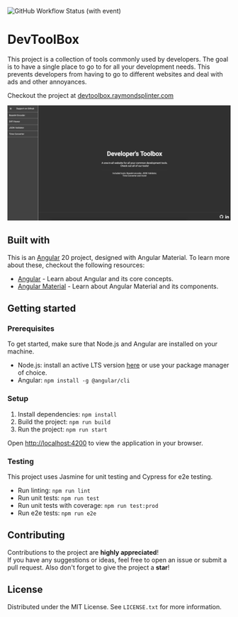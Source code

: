 ![GitHub Workflow Status (with event)][github-status-url]

# DevToolBox

This project is a collection of tools commonly used by developers.
The goal is to have a single place to go to for all your development needs.
This prevents developers from having to go to different websites and deal with ads and other annoyances.

Checkout the project at [devtoolbox.raymondsplinter.com][app-url]

[![Dev's Toolbox Screenshot][app-screenshot]][app-url]

## Built with

This is an [Angular][angular-url] 20 project, designed with Angular Material. To learn more about these, checkout the following resources:

- [Angular][angular-docs-url] - Learn about Angular and its core concepts.
- [Angular Material][angular-material-url] - Learn about Angular Material and its components.

## Getting started

### Prerequisites

To get started, make sure that Node.js and Angular are installed on your machine.

- Node.js: install an active LTS version [here][nodejs-download-url] or use your package manager of choice.
- Angular: `npm install -g @angular/cli`

### Setup

1. Install dependencies: `npm install`
2. Build the project: `npm run build`
3. Run the project: `npm run start`

Open [http://localhost:4200](http://localhost:4200) to view the application in your browser.

### Testing

This project uses Jasmine for unit testing and Cypress for e2e testing.

- Run linting: `npm run lint`
- Run unit tests: `npm run test`
- Run unit tests with coverage: `npm run test:prod`
- Run e2e tests: `npm run e2e`

## Contributing

Contributions to the project are **highly appreciated**!  
If you have any suggestions or ideas, feel free to open an issue or submit a pull request.
Also don't forget to give the project a **star**!

## License

Distributed under the MIT License. See `LICENSE.txt` for more information.

<!-- Markdown links and images -->

[app-url]: https://devtoolbox.raymondsplinter.com/

[github-status-url]: https://img.shields.io/github/actions/workflow/status/RHSplinter/DevToolBox/build.yml

[angular-url]: https://angular.io/

[angular-docs-url]: https://angular.io/docs

[angular-material-url]: https://material.angular.io/

[nodejs-download-url]: https://nodejs.org/en/download/

[app-screenshot]: images/app-screenshot.png
